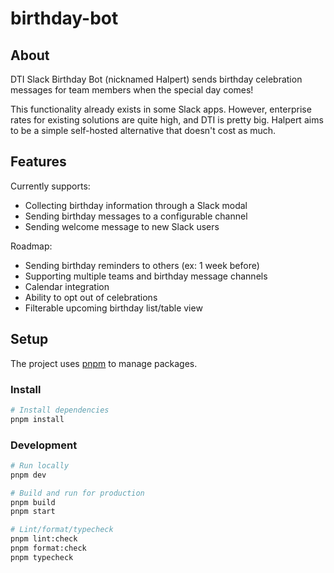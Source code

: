 # birthday-bot

## About

DTI Slack Birthday Bot (nicknamed Halpert) sends birthday celebration messages
for team members when the special day comes!

This functionality already exists in some Slack apps. However, enterprise rates
for existing solutions are quite high, and DTI is pretty big. Halpert aims to be
a simple self-hosted alternative that doesn't cost as much.

## Features

Currently supports:

- Collecting birthday information through a Slack modal
- Sending birthday messages to a configurable channel
- Sending welcome message to new Slack users

Roadmap:

- Sending birthday reminders to others (ex: 1 week before)
- Supporting multiple teams and birthday message channels
- Calendar integration
- Ability to opt out of celebrations
- Filterable upcoming birthday list/table view

## Setup

The project uses [pnpm](https://pnpm.io/) to manage packages.

### Install

```bash
# Install dependencies
pnpm install
```

### Development

```bash
# Run locally
pnpm dev

# Build and run for production
pnpm build
pnpm start

# Lint/format/typecheck
pnpm lint:check
pnpm format:check
pnpm typecheck
```
